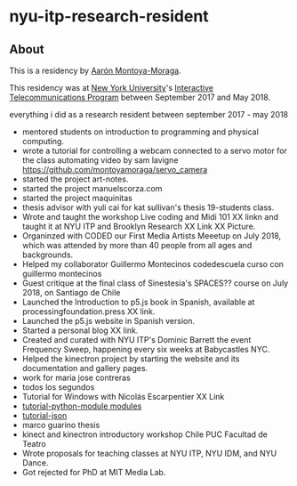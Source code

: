 # nyu-itp-research-resident

## About

This is a residency by [Aarón Montoya-Moraga](http://montoyamoraga.io/).

This residency was at [New York University](https://www.nyu.edu/)'s [Interactive Telecommunications Program](https://tisch.nyu.edu/itp) between September 2017 and May 2018.

everything i did as a research resident between september 2017 - may 2018

* mentored students on introduction to programming and physical computing.
* wrote a tutorial for controlling a webcam connected to a servo motor for the class  automating video by sam lavigne https://github.com/montoyamoraga/servo_camera
* started the project art-notes.
* started the project manuelscorza.com
* started the project maquinitas
* thesis advisor with yuli cai for kat sullivan's thesis 19-students class.
* Wrote and taught the workshop Live coding and Midi 101 XX linkn and taught it at NYU ITP and Brooklyn Research XX Link XX Picture.
* Organinzed with CODED our First Media Artists Meeetup on July 2018, which was attended by more than 40 people from all ages and backgrounds.
* Helped my collaborator Guillermo Montecinos codedescuela curso con guillermo montecinos
* Guest critique at the final class of Sinestesia's SPACES?? course on July 2018, on Santiago de Chile
* Launched the Introduction to p5.js book in Spanish, available at processingfoundation.press XX link.
* Launched the p5.js website in Spanish version.
* Started a personal blog XX link.
* Created and curated with NYU ITP's Dominic Barrett the event Frequency Sweep, happening every six weeks at Babycastles NYC.
* Helped the kinectron project by starting the website and its documentation and gallery pages.
* work for maria jose contreras
* todos los segundos
* Tutorial for Windows with Nicolás Escarpentier XX Link
* [tutorial-python-module modules](https://github.com/montoyamoraga/tutorial-python-module)
* [tutorial-json](https://github.com/montoyamoraga/tutorial-json)
* marco guarino thesis
* kinect and kinectron introductory workshop Chile PUC Facultad de Teatro
* Wrote proposals for teaching classes at NYU ITP, NYU IDM, and NYU Dance.
* Got rejected for PhD at MIT Media Lab.
